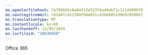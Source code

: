 ```yaml
---
ms.openlocfilehash: 7a7696b5c0a84413e52374a40ab71c111dd096f8
ms.sourcegitcommit: c63d47c411504fb84651c43bb6851d9692450067
ms.translationtype: MT
ms.contentlocale: ko-KR
ms.lasthandoff: 12/05/2019
ms.locfileid: "20630950"
---
```

<Token xmlns:xlink="http://www.w3.org/1999/xlink">Office 365</Token>